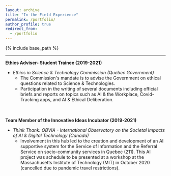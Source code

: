 ```yaml
---
layout: archive
title: "In-the-Field Experience"
permalink: /portfolio/
author_profile: true
redirect_from:
  - /portfolio
---
```


{% include base_path %}

****

**Ethics Adviser- Student Trainee (2019-2021)**  
* *Ethics in Science & Technology Commission (Quebec Government)*  
  * The Commission's mandate is to advise the Government on ethical questions related to Science & Technologies.   
  * Participation in the writing of several documents including official briefs and reports on topics such as AI & the Workplace, Covid-Tracking apps, and AI & Ethical Deliberation.  


\
\
**Team Member of the Innovative Ideas Incubator (2019-2021)**
* *Think Thank: OBVIA - International Observatory on the Societal Impacts of AI & Digital Technology (Canada)*
  * Involvement in this hub led to the creation and development of an AI supportive system for the Service of Information and the Referral Service on socio-community services in Quebec (211). This AI project was schedule to be presented at a workshop at the Massachusetts Institute of Technology (MIT) in October 2020 (cancelled due to pandemic travel restrictions).
